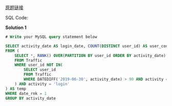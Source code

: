 [原题链接](https://leetcode-cn.com/problems/bank-account-summary/)

SQL Code:

**Solution 1**

```sql
# Write your MySQL query statement below

SELECT activity_date AS login_date, COUNT(DISTINCT user_id) AS user_count
FROM (
    SELECT *, RANK() OVER(PARTITION BY user_id ORDER BY activity_date) AS date_rnk
    FROM Traffic
    WHERE user_id NOT IN(
        SELECT user_id
        FROM Traffic
        WHERE DATEDIFF('2019-06-30', activity_date) > 90 AND activity = 'login'
    ) AND activity = 'login'
) AS temp
WHERE date_rnk = 1
GROUP BY activity_date
```
